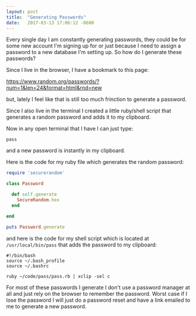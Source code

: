 ```yaml
---
layout: post
title:  "Generating Passwords"
date:   2017-03-13 17:06:12 -0600
---
```


Every single day I am constantly generating passwords, they could be for some
new account I'm signing up for or just because I need to assign a password to a
new database I'm setting up. So how do I generate these passwords?

Since I live in the browser, I have a bookmark to this page:

https://www.random.org/passwords/?num=1&len=24&format=html&rnd=new

but, lately I feel like that is still too much frinction to generate a password.

Since I also live in the terminal I created a little ruby/shell script that
generates a random password and adds it to my clipboard.

Now in any open terminal that I have I can just type:

```
pass
```

and a new password is instantly in my clipboard.


Here is the code for my ruby file which generates the random password:


```ruby
require 'securerandom'

class Password

  def self.generate
    SecureRandom.hex
  end

end

puts Password.generate
```

and here is the code for my shell script which is located at
`/usr/local/bin/pass` that adds the password to my clipboard:

```
#!/bin/bash
source ~/.bash_profile
source ~/.bashrc

ruby ~/code/pass/pass.rb | xclip -sel c
```

For most of these passwords I generate I don't use a password manager at all and
just rely on the browser to remember the password. Worst case if I lose the
password I will just do a password reset and have a link emailed to me to
generate a new password.
